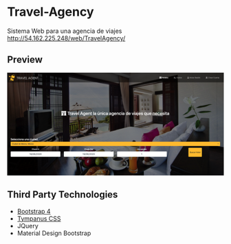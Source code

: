 # Travel-Agency

Sistema Web para una agencia de viajes
http://54.162.225.248/web/TravelAgency/



## Preview

![index-hoteles](https://github.com/dannyhvalenz/Travel-Agency/blob/master/imagenes/hoteles.png)


## Third Party Technologies

- [Bootstrap 4](https://getbootstrap.com/docs/4.0/getting-started/introduction/)
- [Tympanus CSS](https://tympanus.net/Development/CreativeLinkEffects/)
- JQuery
- Material Design Bootstrap
